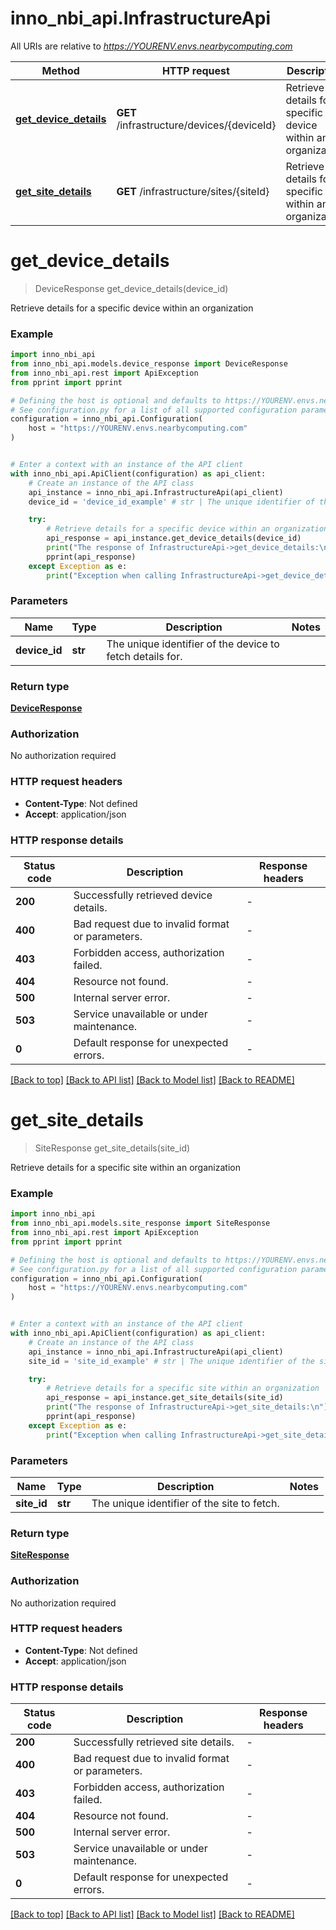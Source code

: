 # inno_nbi_api.InfrastructureApi

All URIs are relative to *https://YOURENV.envs.nearbycomputing.com*

Method | HTTP request | Description
------------- | ------------- | -------------
[**get_device_details**](InfrastructureApi.md#get_device_details) | **GET** /infrastructure/devices/{deviceId} | Retrieve details for a specific device within an organization
[**get_site_details**](InfrastructureApi.md#get_site_details) | **GET** /infrastructure/sites/{siteId} | Retrieve details for a specific site within an organization


# **get_device_details**
> DeviceResponse get_device_details(device_id)

Retrieve details for a specific device within an organization

### Example


```python
import inno_nbi_api
from inno_nbi_api.models.device_response import DeviceResponse
from inno_nbi_api.rest import ApiException
from pprint import pprint

# Defining the host is optional and defaults to https://YOURENV.envs.nearbycomputing.com
# See configuration.py for a list of all supported configuration parameters.
configuration = inno_nbi_api.Configuration(
    host = "https://YOURENV.envs.nearbycomputing.com"
)


# Enter a context with an instance of the API client
with inno_nbi_api.ApiClient(configuration) as api_client:
    # Create an instance of the API class
    api_instance = inno_nbi_api.InfrastructureApi(api_client)
    device_id = 'device_id_example' # str | The unique identifier of the device to fetch details for.

    try:
        # Retrieve details for a specific device within an organization
        api_response = api_instance.get_device_details(device_id)
        print("The response of InfrastructureApi->get_device_details:\n")
        pprint(api_response)
    except Exception as e:
        print("Exception when calling InfrastructureApi->get_device_details: %s\n" % e)
```



### Parameters


Name | Type | Description  | Notes
------------- | ------------- | ------------- | -------------
 **device_id** | **str**| The unique identifier of the device to fetch details for. | 

### Return type

[**DeviceResponse**](DeviceResponse.md)

### Authorization

No authorization required

### HTTP request headers

 - **Content-Type**: Not defined
 - **Accept**: application/json

### HTTP response details

| Status code | Description | Response headers |
|-------------|-------------|------------------|
**200** | Successfully retrieved device details. |  -  |
**400** | Bad request due to invalid format or parameters. |  -  |
**403** | Forbidden access, authorization failed. |  -  |
**404** | Resource not found. |  -  |
**500** | Internal server error. |  -  |
**503** | Service unavailable or under maintenance. |  -  |
**0** | Default response for unexpected errors. |  -  |

[[Back to top]](#) [[Back to API list]](../README.md#documentation-for-api-endpoints) [[Back to Model list]](../README.md#documentation-for-models) [[Back to README]](../README.md)

# **get_site_details**
> SiteResponse get_site_details(site_id)

Retrieve details for a specific site within an organization

### Example


```python
import inno_nbi_api
from inno_nbi_api.models.site_response import SiteResponse
from inno_nbi_api.rest import ApiException
from pprint import pprint

# Defining the host is optional and defaults to https://YOURENV.envs.nearbycomputing.com
# See configuration.py for a list of all supported configuration parameters.
configuration = inno_nbi_api.Configuration(
    host = "https://YOURENV.envs.nearbycomputing.com"
)


# Enter a context with an instance of the API client
with inno_nbi_api.ApiClient(configuration) as api_client:
    # Create an instance of the API class
    api_instance = inno_nbi_api.InfrastructureApi(api_client)
    site_id = 'site_id_example' # str | The unique identifier of the site to fetch.

    try:
        # Retrieve details for a specific site within an organization
        api_response = api_instance.get_site_details(site_id)
        print("The response of InfrastructureApi->get_site_details:\n")
        pprint(api_response)
    except Exception as e:
        print("Exception when calling InfrastructureApi->get_site_details: %s\n" % e)
```



### Parameters


Name | Type | Description  | Notes
------------- | ------------- | ------------- | -------------
 **site_id** | **str**| The unique identifier of the site to fetch. | 

### Return type

[**SiteResponse**](SiteResponse.md)

### Authorization

No authorization required

### HTTP request headers

 - **Content-Type**: Not defined
 - **Accept**: application/json

### HTTP response details

| Status code | Description | Response headers |
|-------------|-------------|------------------|
**200** | Successfully retrieved site details. |  -  |
**400** | Bad request due to invalid format or parameters. |  -  |
**403** | Forbidden access, authorization failed. |  -  |
**404** | Resource not found. |  -  |
**500** | Internal server error. |  -  |
**503** | Service unavailable or under maintenance. |  -  |
**0** | Default response for unexpected errors. |  -  |

[[Back to top]](#) [[Back to API list]](../README.md#documentation-for-api-endpoints) [[Back to Model list]](../README.md#documentation-for-models) [[Back to README]](../README.md)

